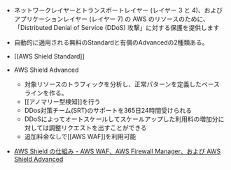 - ネットワークレイヤーとトランスポートレイヤー (レイヤー 3 と 4)、およびアプリケーションレイヤー (レイヤー 7) の AWS のリソースのために、「Distributed Denial of Service (DDoS) 攻撃」に対する保護を提供します
- 自動的に適用される無料のStandardと有償のAdvancedの2種類ある。
- [[AWS Shield Standard]]
- AWS Shield Advanced
	- 対象リソースのトラフィックを分析し、正常パターンを定義したベースラインを作る。
	- [[アノマリー型検知]]を行う
	- DDos対策チーム(SRT)のサポートを365日24時間受けられる
	- DDoSによってオートスケールしてスケールアップした利用料の増加分に対しては調整リクエストを出すことができる
	- 追加料金なしで[[AWS WAF]]を利用可能


- [AWS Shield の仕組み - AWS WAF、AWS Firewall Manager、および AWS Shield Advanced](https://docs.aws.amazon.com/ja_jp/waf/latest/developerguide/ddos-overview.html#ddos-advanced)